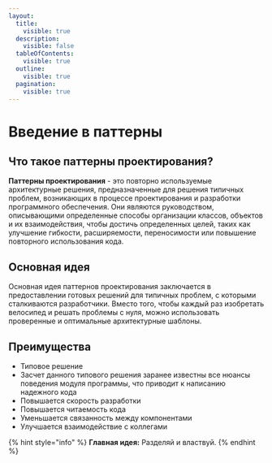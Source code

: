 ```yaml
---
layout:
  title:
    visible: true
  description:
    visible: false
  tableOfContents:
    visible: true
  outline:
    visible: true
  pagination:
    visible: true
---
```


# Введение в паттерны

## Что такое паттерны проектирования?

**Паттерны проектирования** - это повторно используемые архитектурные решения, предназначенные для решения типичных проблем, возникающих в процессе проектирования и разработки программного обеспечения. Они являются руководством, описывающими определенные способы организации классов, объектов и их взаимодействия, чтобы достичь определенных целей, таких как улучшение гибкости, расширяемости, переносимости или повышение повторного использования кода.

## Основная идея

Основная идея паттернов проектирования заключается в предоставлении готовых решений для типичных проблем, с которыми сталкиваются разработчики. Вместо того, чтобы каждый раз изобретать велосипед и решать проблемы с нуля, можно использовать проверенные и оптимальные архитектурные шаблоны.

## Преимущества

* Типовое решение
* Засчет данного типового решения заранее известны все нюансы поведения модуля программы, что приводит к написанию надежного кода
* Повышается скорость разработки
* Повышается читаемость кода
* Уменьшается связанность между компонентами
* Улучшается взаимодействие с коллегами

{% hint style="info" %}
**Главная идея:** Разделяй и властвуй.
{% endhint %}
